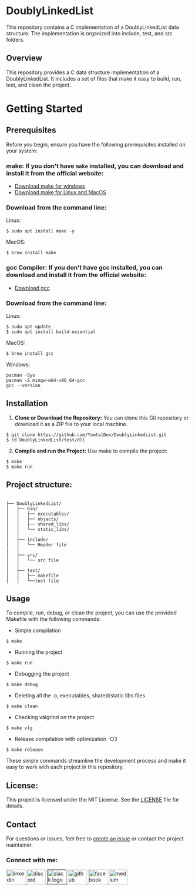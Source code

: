 # DoublyLinkedList

This repository contains a C implementation of a DoublyLinkedList data structure. The implementation is organized into include, test, and src folders.

## Overview

This repository provides a C data structure implementation of a DoublyLinkedList. It includes a set of files that make it easy to build, run, test, and clean the project.

# Getting Started

## Prerequisites

Before you begin, ensure you have the following prerequisites installed on your system:

### make: If you don't have `make` installed, you can download and install it from the official website:

  - [Download make for windows](https://gnuwin32.sourceforge.net/packages/make.htm)
  - [Download make for Linux and MacOS](https://www.gnu.org/software/make/)

### Download from the command line:

Linux:
```shell
$ sudo apt install make -y
```

MacOS:
```shell
$ brew install make
```

### gcc Compiler: If you don't have gcc installed, you can download and install it from the official website:
  - [Download gcc](https://gcc.gnu.org/install/)

### Download from the command line:

Linux:
```shell
$ sudo apt update
$ sudo apt install build-essential
```

MacOS:
```shell
$ brew install gcc
```

Windows:
```shell
pacman -Syu
pacman -S mingw-w64-x86_64-gcc
gcc --version
```

## Installation

1. **Clone or Download the Repository:**
   You can clone this Git repository or download it as a ZIP file to your local machine.

``` shell
$ git clone https://github.com/YamtalDev/DoublyLinkedList.git
$ cd DoublyLinkedList/test/dll
```
2. **Compile and run the Project:**
Use make to compile the project:

``` shell
$ make
$ make run
```

## Project structure:

```shell

├── DoublyLinkedList/
│   ├── bin/
│   │   ├── executables/
│   │   ├── objects/
│   │   ├── shared_libs/
│   │   └── static_libs/
│   |
|   ├── include/
│   │   └── Header file
|   |
│   ├── src/
│   │   └── src file
|   |
│   ├── test/
│   │   ├── makefile
│   │   └──test file

```

## Usage

To compile, run, debug, or clean the project, you can use the provided Makefile 
with the following commands:

- Simple compilation
```shell
$ make
```
- Running the project
```shell
$ make run
```
- Debugging the project
```shell
$ make debug
```
- Deleting all the .o, executables, shared/static libs files
```shell
$ make clean 
```
- Checking valgrind on the project
```shell
$ make vlg
```

- Release compilation with optimization -O3
```shell
$ make release
```

These simple commands streamline the development process and make it easy to work 
with each project in this repository.

## License:
This project is licensed under the MIT License. See the [LICENSE](LICENSE) file for details.

## Contact

For questions or issues, feel free to [create an issue](https://github.com/YamtalDev/DoublyLinkedList/issues) or contact the project maintainer.

<h3 align="left">Connect with me:</h3>
<div align="left">
<a href="https://www.linkedin.com/in/tal-aharon-930451215/" target="blank"> <img src="https://raw.githubusercontent.com/maurodesouza/profile-readme-generator/master/src/assets/icons/social/linkedin/default.svg" width="52" height="40" alt="linkedin logo"  /> </a> <a href="https://discordapp.com/users/996021603253100575" target="blank"> <img src="https://cdn.simpleicons.org/discord/5865F2" width="52" height="40" alt="discord logo"  /> </a> <a href="" target="blank"> <img src="https://cdn.jsdelivr.net/gh/devicons/devicon/icons/slack/slack-original.svg" width="52" height="40" alt="slack logo"/> </a> <a href="https://github.com/YamtalDev" target="blank"> <img src="https://skillicons.dev/icons?i=github" width="52" height="40" alt="github logo"/> </a> <a href="https://www.facebook.com/tal.aharon.395/" target="blank"> <img src="https://raw.githubusercontent.com/rahuldkjain/github-profile-readme-generator/master/src/images/icons/Social/facebook.svg" width="52" height="40" alt="facebook logo"  /> </a> <a href="https://medium.com/@anatolik241094" target="blank"> <img src="https://raw.githubusercontent.com/rahuldkjain/github-profile-readme-generator/master/src/images/icons/Social/medium.svg" width="52" height="40" alt="medium logo"  /> </a>
</div>